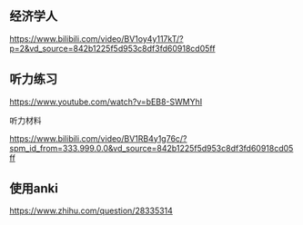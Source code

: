## 经济学人

https://www.bilibili.com/video/BV1oy4y117kT/?p=2&vd_source=842b1225f5d953c8df3fd60918cd05ff

## 听力练习

https://www.youtube.com/watch?v=bEB8-SWMYhI


听力材料

https://www.bilibili.com/video/BV1RB4y1g76c/?spm_id_from=333.999.0.0&vd_source=842b1225f5d953c8df3fd60918cd05ff


## 使用anki
https://www.zhihu.com/question/28335314


